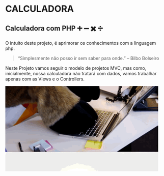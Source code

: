 # CALCULADORA
## Calculadora com PHP :heavy_plus_sign: :heavy_minus_sign: :heavy_multiplication_x: :heavy_division_sign:


O intuito deste projeto, é aprimorar os conhecimentos com a linguagem php.
>“Simplesmente não posso ir sem saber para onde.” – Bilbo Bolseiro



Neste Projeto vamos seguir o modelo de projetos MVC, mas como, inicialmente, nossa calculadora não tratará com dados, vamos trabalhar apenas com as Views e o Controllers.



![Gif bode](https://github.com/Felipe-Dumont/Calculadora/blob/master/giphy.gif)
